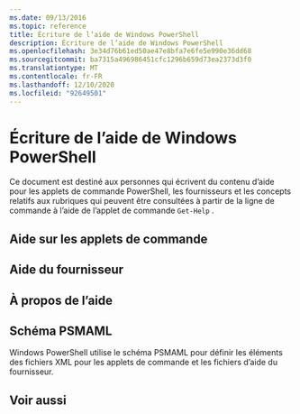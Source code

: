 ```yaml
---
ms.date: 09/13/2016
ms.topic: reference
title: Écriture de l’aide de Windows PowerShell
description: Écriture de l’aide de Windows PowerShell
ms.openlocfilehash: 3e34d76b61ed50ae47e8bfa7e6fe5e990e36dd68
ms.sourcegitcommit: ba7315a496986451cfc1296b659d73ea2373d3f0
ms.translationtype: MT
ms.contentlocale: fr-FR
ms.lasthandoff: 12/10/2020
ms.locfileid: "92649501"
---
```

# <a name="writing-windows-powershell-help"></a>Écriture de l’aide de Windows PowerShell

Ce document est destiné aux personnes qui écrivent du contenu d’aide pour les applets de commande PowerShell, les fournisseurs et les concepts relatifs aux rubriques qui peuvent être consultées à partir de la ligne de commande à l’aide de l’applet de commande `Get-Help` .

## <a name="cmdlet-help"></a>Aide sur les applets de commande

## <a name="provider-help"></a>Aide du fournisseur

## <a name="about-help"></a>À propos de l’aide

## <a name="psmaml-schema"></a>Schéma PSMAML

 Windows PowerShell utilise le schéma PSMAML pour définir les éléments des fichiers XML pour les applets de commande et les fichiers d’aide du fournisseur.

## <a name="see-also"></a>Voir aussi
